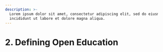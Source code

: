```yaml
---
description: >-
  Lorem ipsum dolor sit amet, consectetur adipiscing elit, sed do eiusmod tempor
  incididunt ut labore et dolore magna aliqua.
---
```


# 2. Defining Open Education

